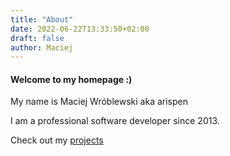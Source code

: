 ```yaml
---
title: "About"
date: 2022-06-22T13:33:50+02:00
draft: false
author: Maciej
---
```

#### Welcome to my homepage :)


My name is Maciej Wróblewski aka arispen

I am a professional software developer since 2013.

Check out my [projects](https://arispen.com/projects)
